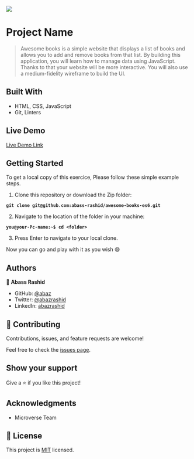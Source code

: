 ![](https://img.shields.io/badge/Microverse-blueviolet)

# Project Name

> Awesome books  is a simple website that displays a list of books and allows you to add and remove books from that list. By building this application, you will learn how to manage data using JavaScript. Thanks to that your website will be more interactive. You will also use a medium-fidelity wireframe to build the UI.


## Built With


- HTML, CSS, JavaScript
- Git, Linters

## Live Demo 

[Live Demo Link](https://bienvenuushindi.github.io/awesome-books-es6/)

## Getting Started
To get a local copy of this exercice, Please follow these simple example steps.

1. Clone this repository or download the Zip folder:

**``git clone git@github.com:abass-rashid/awesome-books-es6.git``**

2. Navigate to the location of the folder in your machine:

**``you@your-Pc-name:~$ cd <folder>``**

3. Press Enter to navigate to your local clone.

Now you can go and play with it as you wish :smile:

## Authors

👤 **Abass Rashid**

- GitHub: [@abaz](https://github.com/abass-rashid/)
- Twitter: [@abazrashid](https://twitter.com/abass10)
- LinkedIn: [abazrashid](https://www.linkedin.com/in/abass-rashid254/)


## 🤝 Contributing

Contributions, issues, and feature requests are welcome!

Feel free to check the [issues page]().

## Show your support

Give a ⭐️ if you like this project!

## Acknowledgments

- Microverse Team 


## 📝 License

This project is [MIT](./MIT.md) licensed.
